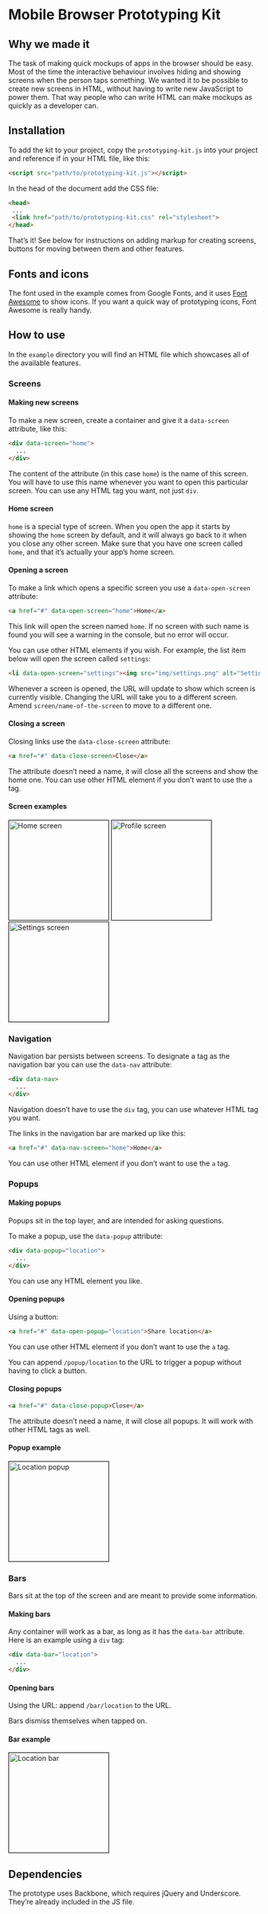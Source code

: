 # Mobile Browser Prototyping Kit

## Why we made it

The task of making quick mockups of apps in the browser should be easy. Most of the time the interactive behaviour involves hiding and showing screens when the person taps something. We wanted it to be possible to create new screens in HTML, without having to write new JavaScript to power them. That way people who can write HTML can make mockups as quickly as a developer can.

## Installation

To add the kit to your project, copy the `prototyping-kit.js` into your project and reference if in your HTML file, like this:

```html
<script src="path/to/prototyping-kit.js"></script>
```

In the head of the document add the CSS file:

```html
<head>
 ...
 <link href="path/to/prototyping-kit.css" rel="stylesheet">
</head>
```

That’s it! See below for instructions on adding markup for creating screens, buttons for moving between them and other features.

## Fonts and icons

The font used in the example comes from Google Fonts, and it uses [Font Awesome](http://fontawesome.io/) to show icons. If you want a quick way of prototyping icons, Font Awesome is really handy.

## How to use

In the `example` directory you will find an HTML file which showcases all of the available features.

### Screens

#### Making new screens

To make a new screen, create a container and give it a `data-screen` attribute, like this:

```html
<div data-screen="home">
  ...
</div>
```

The content of the attribute (in this case `home`) is the name of this screen. You will have to use this name whenever you want to open this particular screen. You can use any HTML tag you want, not just `div`.

#### Home screen

`home` is a special type of screen. When you open the app it starts by showing the `home` screen by default, and it will always go back to it when you close any other screen. Make sure that you have one screen called `home`, and that it’s actually your app’s home screen.

#### Opening a screen

To make a link which opens a specific screen you use a `data-open-screen` attribute:

```html
<a href="#" data-open-screen="home">Home</a>
```

This link will open the screen named `home`. If no screen with such name is found you will see a warning in the console, but no error will occur.

You can use other HTML elements if you wish. For example, the list item below will open the screen called `settings`:

```html
<li data-open-screen="settings"><img src="img/settings.png" alt="Settings"></li>
```

Whenever a screen is opened, the URL will update to show which screen is currently visible. Changing the URL will take you to a different screen. Amend `screen/name-of-the-screen` to move to a different one.

#### Closing a screen

Closing links use the `data-close-screen` attribute:

```html
<a href="#" data-close-screen>Close</a>
```

The attribute doesn’t need a name, it will close all the screens and show the home one. You can use other HTML element if you don’t want to use the `a` tag.

#### Screen examples

<img src="https://raw.githubusercontent.com/Doteveryone/mobile-browser-prototyping-kit/master/screenshots/home.png" alt="Home screen" width="200" border="1">

<img src="https://raw.githubusercontent.com/Doteveryone/mobile-browser-prototyping-kit/master/screenshots/profile.png" alt="Profile screen" width="200" border="1">

<img src="https://raw.githubusercontent.com/Doteveryone/mobile-browser-prototyping-kit/master/screenshots/settings.png" alt="Settings screen" width="200" border="1">

### Navigation

Navigation bar persists between screens. To designate a tag as the navigation bar you can use the `data-nav` attribute:

```html
<div data-nav>
  ...
</div>
```

Navigation doesn’t have to use the `div` tag, you can use whatever HTML tag you want.

The links in the navigation bar are marked up like this:

```html
<a href="#" data-nav-screen="home">Home</a>
```

You can use other HTML element if you don’t want to use the `a` tag.

### Popups

#### Making popups

Popups sit in the top layer, and are intended for asking questions.

To make a popup, use the `data-popup` attribute:

```html
<div data-popup="location">
  ...
</div>
```

You can use any HTML element you like.

#### Opening popups

Using a button:

```html
<a href="#" data-open-popup="location">Share location</a>
```

You can use other HTML element if you don’t want to use the `a` tag.

You can append `/popup/location` to the URL to trigger a popup without having to click a button.

#### Closing popups

```html
<a href="#" data-close-popup>Close</a>
```

The attribute doesn’t need a name, it will close all popups. It will work with other HTML tags as well.

#### Popup example

<img src="https://raw.githubusercontent.com/Doteveryone/mobile-browser-prototyping-kit/master/screenshots/popup.png" alt="Location popup" width="200" border="1">


### Bars

Bars sit at the top of the screen and are meant to provide some information.

#### Making bars

Any container will work as a bar, as long as it has the `data-bar` attribute. Here is an example using a `div` tag:

```html
<div data-bar="location">
  ...
</div>
```

#### Opening bars

Using the URL: append `/bar/location` to the URL.

Bars dismiss themselves when tapped on.

#### Bar example

<img src="https://raw.githubusercontent.com/Doteveryone/mobile-browser-prototyping-kit/master/screenshots/bar.png" alt="Location bar" width="200" border="1">

## Dependencies

The prototype uses Backbone, which requires jQuery and Underscore. They’re already included in the JS file.
